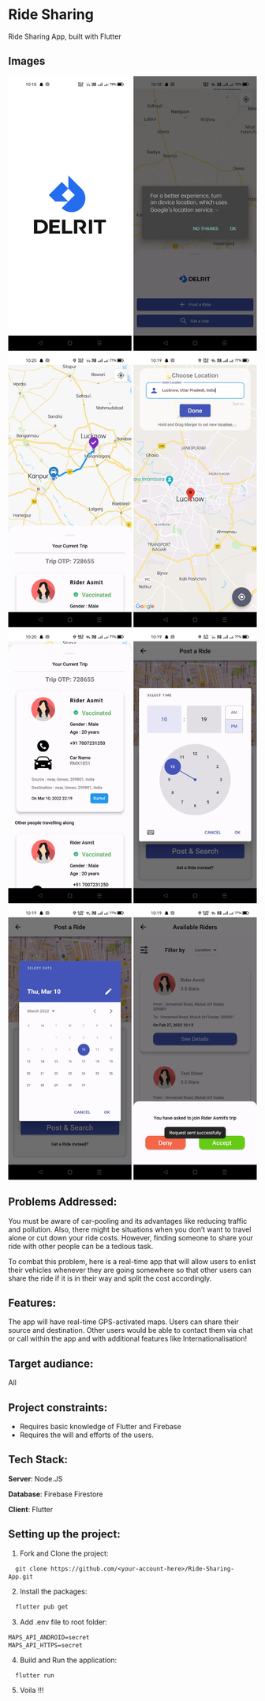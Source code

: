 # Ride Sharing

Ride Sharing App, built with Flutter

## Images

<img src="delritpics/1.jpeg" width="250px" /> <img src="delritpics/2.jpeg" width="250px" /> <img src="delritpics/3.jpeg" width="250px" /> <img src="delritpics/4.jpeg" width="250px" /> <img src="delritpics/5.jpeg" width="250px" /> <img src="delritpics/6.jpeg" width="250px" /> <img src="delritpics/7.jpeg" width="250px" /> <img src="delritpics/8.jpeg" width="250px" /> 

## Problems Addressed:

You must be aware of car-pooling and its advantages like reducing traffic and pollution. Also, there might be situations when you don’t want to travel alone or cut down your ride costs. However, finding someone to share your ride with other people can be a tedious task. 

To combat this problem, here is a real-time app that will allow users to enlist their vehicles whenever they are going somewhere so that other users can share the ride if it is in their way and split the cost accordingly.

## Features: 

The app will have real-time GPS-activated maps. Users can share their source and destination. Other users would be able to contact them via chat or call within the app and with additional features like Internationalisation!


## Target audiance: 
All

## Project constraints:
- Requires basic knowledge of Flutter and Firebase
- Requires the will and efforts of the users.



## Tech Stack:

**Server**: Node.JS

**Database**: Firebase Firestore

**Client**: Flutter


## Setting up the project:

1. Fork and Clone the project:
```
  git clone https://github.com/<your-account-here>/Ride-Sharing-App.git
```

2. Install the packages:
```bash
  flutter pub get
```
3. Add .env file to root folder:
```
MAPS_API_ANDROID=secret
MAPS_API_HTTPS=secret
```
4. Build and Run the application:
```bash
  flutter run
```
5. Voila !!!
